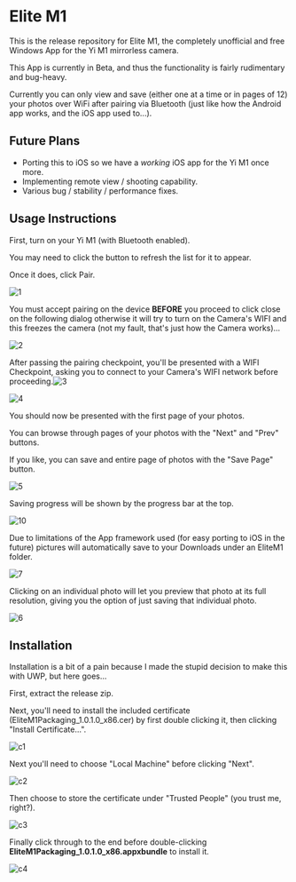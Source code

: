 # Elite M1

This is the release repository for Elite M1, the completely unofficial and free Windows App for the Yi M1 mirrorless camera.

This App is currently in Beta, and thus the functionality is fairly rudimentary and bug-heavy.

Currently you can only view and save (either one at a time or in pages of 12) your photos over WiFi after pairing via Bluetooth (just like how the Android app works, and the iOS app used to...).



## Future Plans

- Porting this to iOS so we have a *working* iOS app for the Yi M1 once more.
- Implementing remote view / shooting capability.
- Various bug / stability / performance fixes.

## Usage Instructions

First, turn on your Yi M1 (with Bluetooth enabled).

You may need to click the button to refresh the list for it to appear.

Once it does, click Pair.

![1](1.png)

You must accept pairing on the device **BEFORE** you proceed to click close on the following dialog otherwise it will try to turn on the Camera's WIFI and this freezes the camera (not my fault, that's just how the Camera works)...

![2](2.png)

After passing the pairing checkpoint, you'll be presented with a WIFI Checkpoint, asking you to connect to your Camera's WIFI network before proceeding.![3](3.png)

![4](4.png)

You should now be presented with the first page of your photos.

You can browse through pages of your photos with the "Next" and "Prev" buttons.

If you like, you can save and entire page of photos with the "Save Page" button.

![5](5.png)

Saving progress will be shown by the progress bar at the top.

![10](10.png)

Due to limitations of the App framework used (for easy porting to iOS in the future) pictures will automatically save to your Downloads under an EliteM1 folder.

![7](7.png)

Clicking on an individual photo will let you preview that photo at its full resolution, giving you the option of just saving that individual photo.

![6](6.png)

## Installation

Installation is a bit of a pain because I made the stupid decision to make this with UWP, but here goes...

First, extract the release zip.

Next, you'll need to install the included certificate (EliteM1Packaging_1.0.1.0_x86.cer) by first double clicking it, then clicking "Install Certificate...".

![c1](c1.png)

Next you'll need to choose "Local Machine" before clicking "Next".

![c2](c2.png)

Then choose to store the certificate under "Trusted People" (you trust me, right?).

![c3](c3.png)

Finally click through to the end before double-clicking **EliteM1Packaging_1.0.1.0_x86.appxbundle** to install it.

![c4](c4.png)